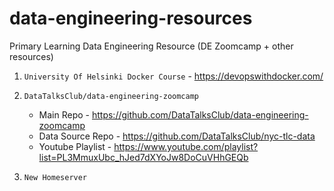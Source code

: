 # data-engineering-resources
Primary Learning Data Engineering Resource (DE Zoomcamp + other resources)

1. `University Of Helsinki Docker Course` - https://devopswithdocker.com/

2.  `DataTalksClub/data-engineering-zoomcamp`  
      * Main Repo - https://github.com/DataTalksClub/data-engineering-zoomcamp
      * Data Source Repo - https://github.com/DataTalksClub/nyc-tlc-data
      * Youtube Playlist - https://www.youtube.com/playlist?list=PL3MmuxUbc_hJed7dXYoJw8DoCuVHhGEQb

3. `New Homeserver`


